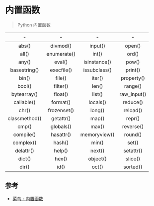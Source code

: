 # 内置函数

> Python 内置函数

| - | - | - | - |
| :-: | :-: | :-: | :-: |
| abs() | divmod() |  input() | open() |  staticmethod() |
| all() | enumerate() | int() | ord() | str() |
| any() | eval() |  isinstance() |  pow() | sum() |
| basestring() |  execfile() |  issubclass() |  print() | super() |
| bin() | file() |  iter() |  property() |  tuple() |
| bool() |  filter() |  len() | range() | type() |
| bytearray() | float() | list() |  raw_input() | unichr() |
| callable() |  format() |  locals() |  reduce() |  unicode() |
| chr() | frozenset() | long() |  reload() |  vars() |
| classmethod() | getattr() | map() | repr() |  xrange() |
| cmp() | globals() | max() | reverse() | zip() |
| compile() | hasattr() | memoryview() |  round() | __import__() |
| complex() | hash() |  min() | set() | 
| delattr() | help() |  next() |  setattr() | 
| dict() |  hex() | object() |  slice() | 
| dir() | id() |  oct() | sorted() |  exec 内置表达式 |

## 参考

- [菜鸟 - 内置函数](http://www.runoob.com/python/python-built-in-functions.html)